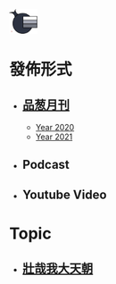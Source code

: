 <img src="Logo.png" width=10%>

# 發佈形式
- ## [品葱月刊](/品葱月刊)
  - [Year 2020](/品葱月刊/2020.md)
  - [Year 2021](/品葱月刊/2021.md)
- ## Podcast
- ## Youtube Video

# Topic
- ## [壯哉我大天朝](/專欄/壯哉我大天朝.md)
